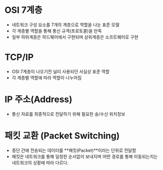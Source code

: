 # OSI 7계층
- 네트워크 구성 요소를 7개의 계층으로 역할을 나눈 표준 모델
- 각 계층별 역할을 통해 통신 규격(프로토콜)을 만족
- 일부 하위계층은 하드웨어에서 구현되며 상위계층은 소프트웨어로 구현

# TCP/IP
- OSI 7계층이 나오기전 널리 사용되던 사실상 표준 역할
- 각 계층별 역할에 따라 역할이 나누어짐

# IP 주소(Address)
- 통신 자료를 최종적으로 전달하기 위해 필요한 송/수신 위치정보

# 패킷 교환 (Packet Switching)
- 종단 간에 전송되는 데이터를 **패킷(Packet)**이라는 단위로 전달함
- 패킷은 네트워크를 통해 일정한 순서없이 보내지며 어떤 경로를 통해 이동되는지는 네트워크의 상황에 따라 다르다.


